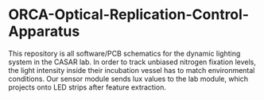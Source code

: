 # ORCA-Optical-Replication-Control-Apparatus
This repository is all software/PCB schematics for the dynamic lighting system in the CASAR lab. In order to track unbiased nitrogen fixation levels, the light intensity inside their incubation vessel has to match environmental conditions. Our sensor module sends lux values to the lab module, which projects onto LED strips after feature extraction.
